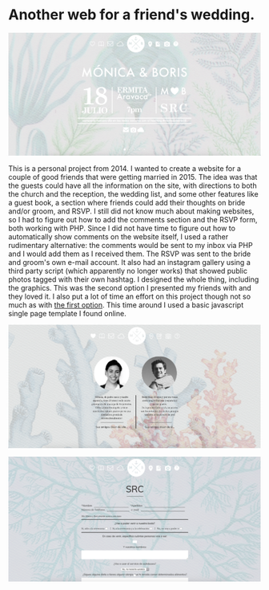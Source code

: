# Another web for a friend's wedding.

![MYB-home](MB-home.png)

This is a personal project from 2014. I wanted to create a website for a couple of good friends that were getting married in 2015. The idea was that the guests could have all the information on the site, with directions to both the church and the reception, the wedding list, and some other features like a guest book, a section where friends could add their thoughts on bride and/or groom, and RSVP.
I still did not know much about making websites, so I had to figure out how to add the comments section and the RSVP form, both working with PHP. Since I did not have time to figure out how to automatically show comments on the website itself, I used a rather rudimentary alternative: the comments would be sent to my inbox via PHP and I would add them as I received them. The RSVP was sent to the bride and groom's own e-mail account. It also had an instagram gallery using a third party script (which apparently no longer works) that showed public photos tagged with their own hashtag.
I designed the whole thing, including the graphics. This was the second option I presented my friends with and they loved it. 
I also put a lot of time an effort on this project though not so much as with [the first option](https://github.com/marianalfr/monica-y-boris). This time around I used a basic javascript single page template I found online.

![MYB-map](MB-about.png)

![MYB-map](MB-RSVP.png)
